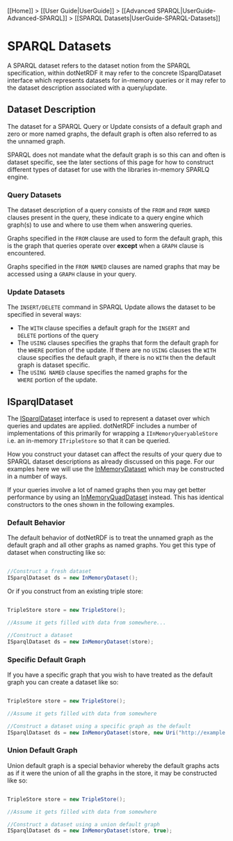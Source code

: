 [[Home]] > [[User Guide|UserGuide]] > [[Advanced SPARQL|UserGuide-Advanced-SPARQL]] > [[SPARQL Datasets|UserGuide-SPARQL-Datasets]]

# SPARQL Datasets 

A SPARQL dataset refers to the dataset notion from the SPARQL specification, within dotNetRDF it may refer to the concrete ISparqlDataset interface which represents datasets for in-memory queries or it may refer to the dataset description associated with a query/update.

## Dataset Description 

The dataset for a SPARQL Query or Update consists of a default graph and zero or more named graphs, the default graph is often also referred to as the unnamed graph.

SPARQL does not mandate what the default graph is so this can and often is dataset specific, see the later sections of this page for how to construct different types of dataset for use with the libraries in-memory SPARLQ engine.

### Query Datasets

The dataset description of a query consists of the `FROM` and `FROM NAMED` clauses present in the query, these indicate to a query engine which graph(s) to use and where to use them when answering queries.

Graphs specified in the `FROM` clause are used to form the default graph, this is the graph that queries operate over **except** when a `GRAPH` clause is encountered.

Graphs specified in the `FROM NAMED` clauses are named graphs that may be accessed using a `GRAPH` clause in your query.

### Update Datasets

The `INSERT/DELETE` command in SPARQL Update allows the dataset to be specified in several ways:

* The `WITH` clause specifies a default graph for the `INSERT` and `DELETE` portions of the query
* The `USING` clauses specifies the graphs that form the default graph for the `WHERE` portion of the update.  If there are no `USING` clauses the `WITH` clause specifies the default graph, if there is no `WITH` then the default graph is dataset specific.
* The `USING NAMED` clause specifies the named graphs for the `WHERE` portion of the update.

## ISparqlDataset 

The [ISparqlDataset](http://www.dotnetrdf.org/api/index.asp?Topic=VDS.RDF.Query.Datasets.ISparqlDataset) interface is used to represent a dataset over which queries and updates are applied.  dotNetRDF includes a number of implementations of this primarily for wrapping a `IInMemoryQueryableStore` i.e. an in-memory `ITripleStore` so that it can be queried.

How you construct your dataset can affect the results of your query due to SPARQL dataset descriptions as already discussed on this page.  For our examples here we will use the [InMemoryDataset](http://www.dotnetrdf.org/api/index.asp?Topic=VDS.RDF.Query.Datasets.InMemoryDataset) which may be constructed in a number of ways.

If your queries involve a lot of named graphs then you may get better performance by using an [InMemoryQuadDataset](http://www.dotnetrdf.org/api/index.asp?Topic=VDS.RDF.Query.Datasets.InMemoryQuadDataset) instead.  This has identical constructors to the ones shown in the following examples.

### Default Behavior 

The default behavior of dotNetRDF is to treat the unnamed graph as the default graph and all other graphs as named graphs.  You get this type of dataset when constructing like so:

```csharp

//Construct a fresh dataset
ISparqlDataset ds = new InMemoryDataset();
```

Or if you construct from an existing triple store:

```csharp

TripleStore store = new TripleStore();

//Assume it gets filled with data from somewhere...

//Construct a dataset
ISparqlDataset ds = new InMemoryDataset(store);
```

### Specific Default Graph 

If you have a specific graph that you wish to have treated as the default graph you can create a dataset like so:

```csharp

TripleStore store = new TripleStore();

//Assume it gets filled with data from somewhere

//Construct a dataset using a specific graph as the default
ISparqlDataset ds = new InMemoryDataset(store, new Uri("http://example.org/default-graph"));
```

### Union Default Graph 

Union default graph is a special behavior whereby the default graphs acts as if it were the union of all the graphs in the store, it may be constructed like so:

```csharp

TripleStore store = new TripleStore();

//Assume it gets filled with data from somewhere

//Construct a dataset using a union default graph
ISparqlDataset ds = new InMemoryDataset(store, true);
```